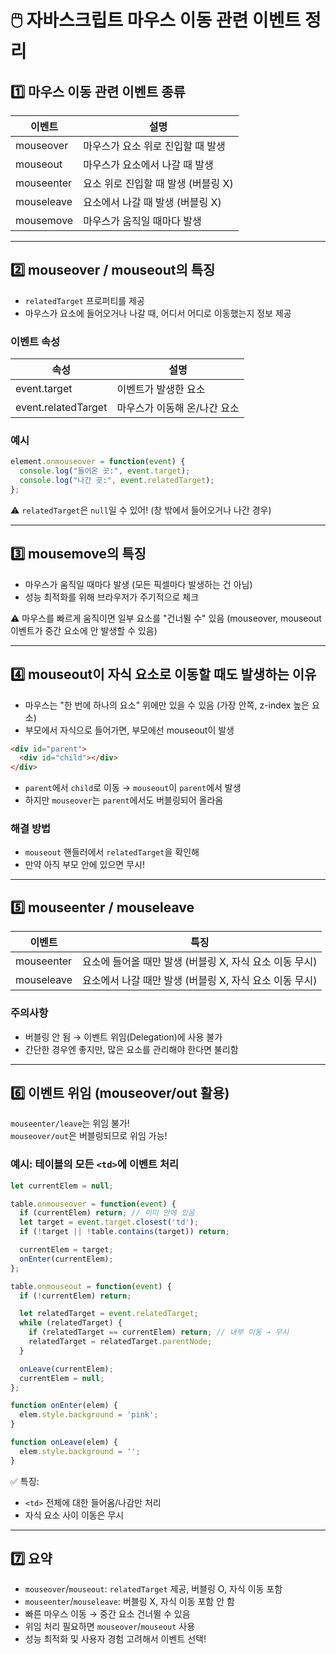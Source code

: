 
# 🖱️ 자바스크립트 마우스 이동 관련 이벤트 정리

## 1️⃣ 마우스 이동 관련 이벤트 종류

| 이벤트 | 설명 |
|--------|-------|
| mouseover | 마우스가 요소 위로 진입할 때 발생 |
| mouseout | 마우스가 요소에서 나갈 때 발생 |
| mouseenter | 요소 위로 진입할 때 발생 (버블링 X) |
| mouseleave | 요소에서 나갈 때 발생 (버블링 X) |
| mousemove | 마우스가 움직일 때마다 발생 |

---

## 2️⃣ mouseover / mouseout의 특징

- `relatedTarget` 프로퍼티를 제공
- 마우스가 요소에 들어오거나 나갈 때, 어디서 어디로 이동했는지 정보 제공

### 이벤트 속성

| 속성 | 설명 |
|------|-------|
| event.target | 이벤트가 발생한 요소 |
| event.relatedTarget | 마우스가 이동해 온/나간 요소 |

### 예시

```javascript
element.onmouseover = function(event) {
  console.log("들어온 곳:", event.target);
  console.log("나간 곳:", event.relatedTarget);
};
```

⚠️ `relatedTarget`은 `null`일 수 있어! (창 밖에서 들어오거나 나간 경우)

---

## 3️⃣ mousemove의 특징

- 마우스가 움직일 때마다 발생 (모든 픽셀마다 발생하는 건 아님)
- 성능 최적화를 위해 브라우저가 주기적으로 체크

⚠️ 마우스를 빠르게 움직이면 일부 요소를 "건너뛸 수" 있음 (mouseover, mouseout 이벤트가 중간 요소에 안 발생할 수 있음)

---

## 4️⃣ mouseout이 자식 요소로 이동할 때도 발생하는 이유

- 마우스는 "한 번에 하나의 요소" 위에만 있을 수 있음 (가장 안쪽, z-index 높은 요소)
- 부모에서 자식으로 들어가면, 부모에선 mouseout이 발생

```html
<div id="parent">
  <div id="child"></div>
</div>
```

- `parent`에서 `child`로 이동 → `mouseout`이 `parent`에서 발생
- 하지만 `mouseover`는 `parent`에서도 버블링되어 올라옴

### 해결 방법

- `mouseout` 핸들러에서 `relatedTarget`을 확인해
- 만약 아직 부모 안에 있으면 무시!

---

## 5️⃣ mouseenter / mouseleave

| 이벤트 | 특징 |
|--------|-------|
| mouseenter | 요소에 들어올 때만 발생 (버블링 X, 자식 요소 이동 무시) |
| mouseleave | 요소에서 나갈 때만 발생 (버블링 X, 자식 요소 이동 무시) |

### 주의사항

- 버블링 안 됨 → 이벤트 위임(Delegation)에 사용 불가
- 간단한 경우엔 좋지만, 많은 요소를 관리해야 한다면 불리함

---

## 6️⃣ 이벤트 위임 (mouseover/out 활용)

`mouseenter/leave`는 위임 불가!  
`mouseover/out`은 버블링되므로 위임 가능!

### 예시: 테이블의 모든 `<td>`에 이벤트 처리

```javascript
let currentElem = null;

table.onmouseover = function(event) {
  if (currentElem) return; // 이미 안에 있음
  let target = event.target.closest('td');
  if (!target || !table.contains(target)) return;

  currentElem = target;
  onEnter(currentElem);
};

table.onmouseout = function(event) {
  if (!currentElem) return;

  let relatedTarget = event.relatedTarget;
  while (relatedTarget) {
    if (relatedTarget == currentElem) return; // 내부 이동 → 무시
    relatedTarget = relatedTarget.parentNode;
  }

  onLeave(currentElem);
  currentElem = null;
};

function onEnter(elem) {
  elem.style.background = 'pink';
}

function onLeave(elem) {
  elem.style.background = '';
}
```

✅ 특징:
- `<td>` 전체에 대한 들어옴/나감만 처리
- 자식 요소 사이 이동은 무시

---

## 7️⃣ 요약

- `mouseover`/`mouseout`: `relatedTarget` 제공, 버블링 O, 자식 이동 포함
- `mouseenter`/`mouseleave`: 버블링 X, 자식 이동 포함 안 함
- 빠른 마우스 이동 → 중간 요소 건너뛸 수 있음
- 위임 처리 필요하면 `mouseover`/`mouseout` 사용
- 성능 최적화 및 사용자 경험 고려해서 이벤트 선택!

